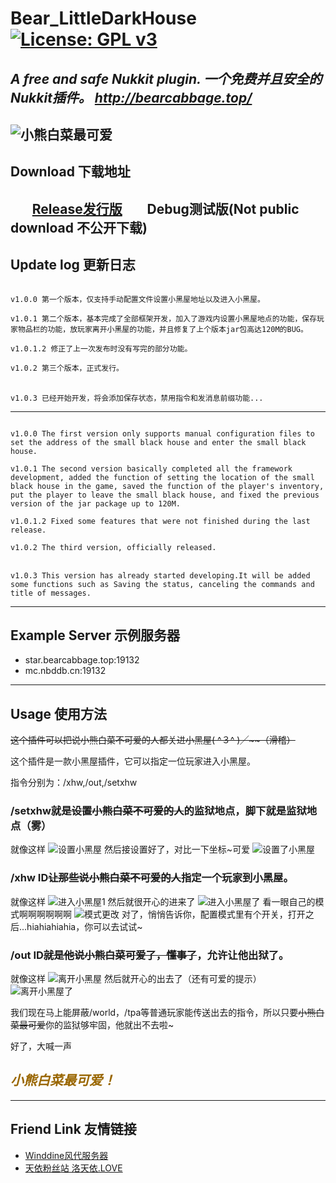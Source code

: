 # Bear_LittleDarkHouse [![License: GPL v3](https://img.shields.io/badge/License-GPL%20v3-blue.svg)](LICENSE)

*A free and safe Nukkit plugin.  一个免费并且安全的Nukkit插件。 http://bearcabbage.top/*
------
![小熊白菜最可爱](https://github.com/BaicaiBear/Nukkit-Bear_LittleDarkHouse/blob/master/CUTE.jpg)
------
## Download 下载地址

&nbsp;&nbsp;&nbsp;&nbsp;&nbsp;&nbsp;&nbsp;[Release发行版](https://github.com/BaicaiBear/Nukkit-Bear_LittleDarkHouse/releases)
&nbsp;&nbsp;&nbsp;&nbsp;&nbsp;&nbsp;&nbsp;Debug测试版(Not public download 不公开下载)
------
## Update log 更新日志

<code>
v1.0.0 第一个版本，仅支持手动配置文件设置小黑屋地址以及进入小黑屋。</code><br /><code>
v1.0.1 第二个版本，基本完成了全部框架开发，加入了游戏内设置小黑屋地点的功能，保存玩家物品栏的功能，放玩家离开小黑屋的功能，并且修复了上个版本jar包高达120M的BUG。</code><br /><code>
v1.0.1.2 修正了上一次发布时没有写完的部分功能。</code><br /><code>
v1.0.2 第三个版本，正式发行。
</code><br /><code>
v1.0.3 已经开始开发，将会添加保存状态，禁用指令和发消息前缀功能...
</code>

------

<code>
v1.0.0 The first version only supports manual configuration files to set the address of the small black house and enter the small black house.</code><br /><code>
v1.0.1 The second version basically completed all the framework development, added the function of setting the location of the small black house in the game, saved the function of the player's inventory, put the player to leave the small black house, and fixed the previous version of the jar package up to 120M.</code><br /><code>
v1.0.1.2 Fixed some features that were not finished during the last release.</code><br /><code>
v1.0.2 The third version, officially released.
</code><br /><code>
v1.0.3 This version has already started developing.It will be added some functions such as Saving the status, canceling the commands and title of messages.
</code>

------
## Example Server 示例服务器

* star.bearcabbage.top:19132
* mc.nbddb.cn:19132
------
## Usage 使用方法

<del datetime="2018-08-21T02:03:10+00:00">这个插件可以把说小熊白菜不可爱的人都关进小黑屋( ^３^ )╱~~（滑稽）</del>

这个插件是一款小黑屋插件，它可以指定一位玩家进入小黑屋。

指令分别为：/xhw,/out,/setxhw

<h3>/setxhw就是<del datetime="2018-08-21T02:03:10+00:00">设置小熊白菜不可爱的人</del>的监狱地点，脚下就是监狱地点（雾）</h3>

就像这样
![设置小黑屋](https://github.com/BaicaiBear/Nukkit-Bear_LittleDarkHouse/blob/master/img/set1.png)
然后接设置好了，对比一下坐标~可爱
![设置了小黑屋](https://github.com/BaicaiBear/Nukkit-Bear_LittleDarkHouse/blob/master/img/set2.png)

<h3>/xhw ID<del datetime="2018-08-21T02:03:10+00:00">让那些说小熊白菜不可爱的人</del>指定一个玩家到小黑屋。</h3>

就像这样
![进入小黑屋1](https://github.com/BaicaiBear/Nukkit-Bear_LittleDarkHouse/blob/master/img/in1.png)
然后就很开心的进来了
![进入小黑屋了](https://github.com/BaicaiBear/Nukkit-Bear_LittleDarkHouse/blob/master/img/in2.png)
看一眼自己的模式啊啊啊啊啊啊
![模式更改](https://github.com/BaicaiBear/Nukkit-Bear_LittleDarkHouse/blob/master/img/in3.png)
对了，悄悄告诉你，配置模式里有个开关，打开之后...hiahiahiahia，你可以去试试~

<h3>/out ID<del datetime="2018-08-21T02:03:10+00:00">就是他说小熊白菜可爱了，懂事了</del>，允许让他出狱了。</h3>

就像这样
![离开小黑屋](https://github.com/BaicaiBear/Nukkit-Bear_LittleDarkHouse/blob/master/img/out1.png)
然后就开心的出去了（还有可爱的提示）
![离开小黑屋了](https://github.com/BaicaiBear/Nukkit-Bear_LittleDarkHouse/blob/master/img/out2.png)



我们现在马上能屏蔽/world，/tpa等普通玩家能传送出去的指令，所以只要<del datetime="2018-08-21T02:03:10+00:00">小熊白菜最可爱</del>你的监狱够牢固，他就出不去啦~

好了，大喊一声
<h2><em><strong><span style="color: #996600;">小熊白菜最可爱！</span></strong></em></h2>

------
## Friend Link 友情链接

* [Winddine风代服务器](https://mc.nbddb.cn/)
* [天依粉丝站 洛天依.LOVE](http://luotianyi.love)
